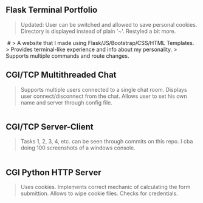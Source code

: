## Flask Terminal Portfolio
> Updated:
> User can be switched and allowed to save personal cookies.
> Directory is displayed instead of plain '~'.
> Restyled a bit more.
<picture>
 <img src="https://media.discordapp.net/attachments/1051467735420370944/1165867887987269692/image.png?ex=65486a15&is=6535f515&hm=fe8c2a8582d807029bffefd2d755c16f52a751fafe598fb1475928cac8287b9e&=&width=1737&height=511" alt="">
</picture>
#
> A website that I made using Flask/JS/Bootstrap/CSS/HTML Templates.
> Provides terminal-like experience and info about my personality.
> Supports multiple commands and route changes.
<picture>
 <img src="https://media.discordapp.net/attachments/1051467735420370944/1164368610123325523/image.png?ex=6542f5c5&is=653080c5&hm=a23ac1938422cce703d7205594af776f0623a15905facfbbc05e9a9904562a27&=&width=1102&height=798" alt="">
</picture>

<picture>
 <img src="https://media.discordapp.net/attachments/1051467735420370944/1164368772723904562/image.png?ex=6542f5ec&is=653080ec&hm=c8ba9d1124fa922fbb3c08df73f2b7021c87814df56cc1ad884eb7d7a58d0c08&=&width=1372&height=595" alt="">
</picture>

<picture>
 <img src="https://media.discordapp.net/attachments/1051467735420370944/1164368836921929810/image.png?ex=6542f5fb&is=653080fb&hm=211546b136b6ef674d941d88461d661776cf806e9b51c48682da4ead38cbe3aa&=&width=1372&height=780" alt="">
</picture>

<picture>
 <img src="https://media.discordapp.net/attachments/1051467735420370944/1164368974725787718/image.png?ex=6542f61c&is=6530811c&hm=a9e505de2f17b2e23bd54bd19bc11d4d7cb492510ccc768f98441950e780cd46&=&width=1144&height=798" alt="">
</picture>

<picture>
 <img src="https://media.discordapp.net/attachments/1051467735420370944/1164369063854735511/image.png?ex=6542f631&is=65308131&hm=08ec8144007cddf67a5d2eb2e1a0e712190374ec549b59a830ccee2029b09b6a&=&width=1372&height=782" alt="">
</picture>

## CGI/TCP Multithreaded Chat
> Supports multiple users connected to a single chat room.
> Displays user connect/disconnect from the chat.
> Allows user to set his own name and server through config file.
<picture>
 <img src="https://media.discordapp.net/attachments/1051467735420370944/1164366927368552558/image.png?ex=6542f434&is=65307f34&hm=014ec953d26f633a423f5d408ffc5179a806553a40719dfb6fe4fb9495a83d77&=&width=1331&height=798" alt="">
</picture>

## CGI/TCP Server-Client
> Tasks 1, 2, 3, 4, etc. can be seen through commits on this repo.
> I cba doing 100 screenshots of a windows console.
<picture>
 <img src="https://media.discordapp.net/attachments/1051467735420370944/1164364996541677618/image.png?ex=6542f268&is=65307d68&hm=5661b3d1a82a0480857952987ab8f8f2d0f694767e6be4819e156fd88395c786&=&width=1176&height=798" alt="">
</picture>

## CGI Python HTTP Server
> Uses cookies.
> Implements correct mechanic of calculating the form submittion.
> Allows to wipe cookie files.
> Checks for credentials.
<picture>
 <img src="https://media.discordapp.net/attachments/1051467735420370944/1164363308690841600/image.png?ex=6542f0d5&is=65307bd5&hm=9e9321920be6cae116e4588f98b7b378f279d51f2d7c514d79f754ef45f4b202&=&width=1372&height=768" alt="">
</picture>

<picture>
 <img src="https://media.discordapp.net/attachments/1051467735420370944/1164363726745505842/image.png?ex=6542f139&is=65307c39&hm=7e062f0d5825ad939e27ca051f3c5d1638b4716c071aea09d052b9691e2c3eaf&=&width=1372&height=768" alt="">
</picture>
